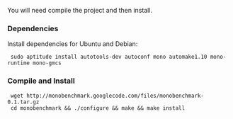 You will need compile the project and then install.
### Dependencies ###
Install dependencies for Ubuntu and Debian:
```
 sudo aptitude install autotools-dev autoconf mono automake1.10 mono-runtime mono-gmcs
```

### Compile and Install ###
```
 wget http://monobenchmark.googlecode.com/files/monobenchmark-0.1.tar.gz
 cd monobenchmark && ./configure && make && make install
```